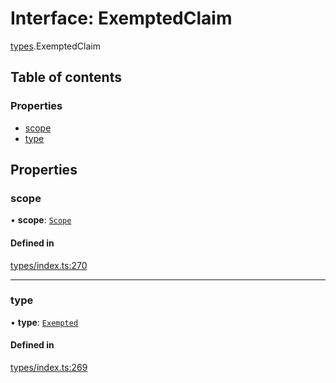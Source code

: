 # Interface: ExemptedClaim

[types](../wiki/types).ExemptedClaim

## Table of contents

### Properties

- [scope](../wiki/types.ExemptedClaim#scope)
- [type](../wiki/types.ExemptedClaim#type)

## Properties

### scope

• **scope**: [`Scope`](../wiki/types.Scope)

#### Defined in

[types/index.ts:270](https://github.com/PolymeshAssociation/polymesh-sdk/blob/3d14e829/src/types/index.ts#L270)

___

### type

• **type**: [`Exempted`](../wiki/types.ClaimType#exempted)

#### Defined in

[types/index.ts:269](https://github.com/PolymeshAssociation/polymesh-sdk/blob/3d14e829/src/types/index.ts#L269)
